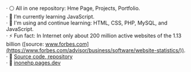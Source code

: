 
· ⚪ All in one repository: Hme Page, Projects, Portfolio.  
· 🌱 I’m currently learning JavaScript.  
· 🦝 I'm using and continue learning: HTML, CSS, PHP, MySQL, and JavaScript.  
· ⚡ Fun fact: In Internet only about 200 million active websites of the 1.13 billion ([source: www.forbes.com](https://www.forbes.com/advisor/business/software/website-statistics/)).  
· 📁 [Source code, repository](https://github.com/inonehp/inonehp.pages.dev)  
· 🔗 [inonehp.pages.dev](https://inonehp.pages.dev/)   
  



<!--
**inonehp/inonehp** is a ✨ _special_ ✨ repository because its `README.md` (this file) appears on your GitHub profile.

Here are some ideas to get you started:

- 🔭 I’m currently working on ...
- 🌱 I’m currently learning ...
- 👯 I’m looking to collaborate on ...
- 🤔 I’m looking for help with ...
- 💬 Ask me about ...
- 📫 How to reach me: ...
- 😄 Pronouns: ...
- ⚡ Fun fact: ...
-->


